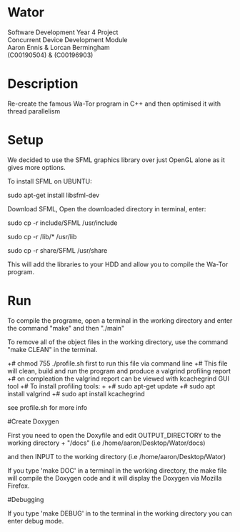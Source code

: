 # Wator
Software Development Year 4 Project<br /> 
Concurrent Device Development Module<br /> 
Aaron Ennis & Lorcan Bermingham<br /> 
(C00190504) & (C00196903)

# Description

Re-create the famous Wa-Tor program in C++ and then optimised it with thread parallelism

# Setup

We decided to use the SFML graphics library over just OpenGL alone as it gives more options.

To install SFML on UBUNTU:

sudo apt-get install libsfml-dev

Download SFML, Open the downloaded directory in terminal, enter:

sudo cp -r include/SFML /usr/include

sudo cp -r /lib/* /usr/lib 

sudo cp -r share/SFML /usr/share

This will add the libraries to your HDD and allow you to compile the Wa-Tor program.


# Run

To compile the programe, open a terminal in the working directory and enter the command "make" and then "./main"

To remove all of the object files in the working directory, use the command "make CLEAN" in the terminal.

+# chmod 755 ./profile.sh first to run this file via command line
+# This file will clean, build and run the program and produce a valgrind profiling report
+# on compleation the valgrind report can be viewed with kcachegrind GUI tool
+# To install profiling tools:
+
+# sudo apt-get update
+# sudo apt install valgrind
+# sudo apt install kcachegrind

see profile.sh for more info

#Create Doxygen

First you need to open the Doxyfile and edit OUTPUT_DIRECTORY to the working directory + "/docs" (i.e /home/aaron/Desktop/Wator/docs)

and then INPUT to the working directory (i.e /home/aaron/Desktop/Wator)

If you type 'make DOC' in a terminal in the working directory, the make file will compile the Doxygen code and it will display the Doxygen via Mozilla Firefox.

#Debugging

If you type 'make DEBUG' in to the terminal in the working directory you can enter debug mode.